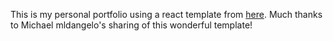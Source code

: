 This is my personal portfolio using a react template from [here](https://github.com/mldangelo/personal-site). Much thanks to Michael mldangelo's sharing of this wonderful template!
